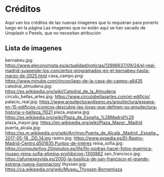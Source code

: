# Créditos
Aquí van los créditos de las nuevas imagenes que lo requieran para ponerlo luego en la página
Las imagenes que no están aquí se han sacado de Unsplash o Pexels, que no necesitan atribución

## Lista de imagenes
bernabeu.jpg: https://www.eleconomista.es/actualidad/noticias/12986637/09/24/el-real-madrid-suspende-los-conciertos-programados-en-el-bernabeu-hasta-marzo-de-2025.html
casa_campo.png: https://www.minube.com/rincon/lago-de-la-casa-de-campo-a8435
catedral_almudena.jpg: https://es.wikipedia.org/wiki/Catedral_de_la_Almudena
circulo_bellas_artes.jpg: https://www.circulobellasartes.com/el-edificio/
palacio_real.jpg: https://www.arquitecturaydiseno.es/arquitectura/espana-en-15-edificios-iconicos-descubre-las-joyas-que-definen-su-arquitectura-historia-y-belleza_11021
plaza_espana.jpg: https://es.wikipedia.org/wiki/Plaza_de_España_%28Madrid%29
plaza_mayor.jpg: https://en.wikipedia.org/wiki/Plaza_Mayor,_Madrid
puerta_alcala.jpg: https://es.m.wikipedia.org/wiki/Archivo:Puerta_de_Alcalá,_Madrid,_España,_2017-05-18,_DD_14.jpg
rastro.jpg: https://www.expedia.es/El-Rastro-Madrid-Centro.d501635.Puntos-de-Interes
reina_sofia.jpg: https://computerhoy.20minutos.es/life/fin-podras-hacer-fotos-guernica-museo-reina-sofia-elimina-prohibicion-1300862
san_francisco.jpg: https://afumexesvida.es/2000-la-basilica-de-san-francisco-el-grande-estrena-nueva-iluminacion/
thyssen.jpg: https://ca.wikipedia.org/wiki/Museu_Thyssen-Bornemisza